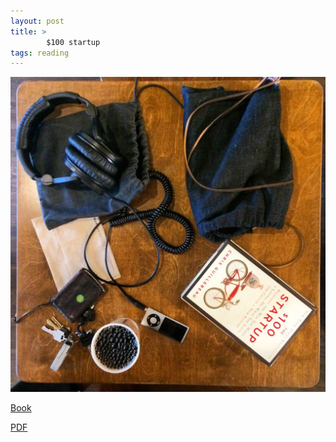 ```yaml
---
layout: post
title: >
        $100 startup
tags: reading
---
```


![100 startup](/assets/100-startup.jpg)

[Book](http://www.amazon.com/The-100-Startup-Reinvent-Living-ebook/dp/B0067TGSOK)

[PDF](http://www.pdf-archive.com/2014/01/27/100-startup-pdf/100-startup-pdf.pdf)